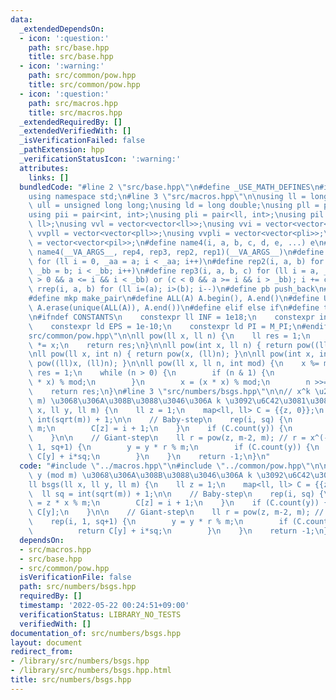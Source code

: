 ```yaml
---
data:
  _extendedDependsOn:
  - icon: ':question:'
    path: src/base.hpp
    title: src/base.hpp
  - icon: ':warning:'
    path: src/common/pow.hpp
    title: src/common/pow.hpp
  - icon: ':question:'
    path: src/macros.hpp
    title: src/macros.hpp
  _extendedRequiredBy: []
  _extendedVerifiedWith: []
  _isVerificationFailed: false
  _pathExtension: hpp
  _verificationStatusIcon: ':warning:'
  attributes:
    links: []
  bundledCode: "#line 2 \"src/base.hpp\"\n#define _USE_MATH_DEFINES\n#include <bits/stdc++.h>\n\
    using namespace std;\n#line 3 \"src/macros.hpp\"\n\nusing ll = long long;\nusing\
    \ ull = unsigned long long;\nusing ld = long double;\nusing pll = pair<ll, ll>;\n\
    using pii = pair<int, int>;\nusing pli = pair<ll, int>;\nusing pil = pair<int,\
    \ ll>;\nusing vvl = vector<vector<ll>>;\nusing vvi = vector<vector<int>>;\nusing\
    \ vvpll = vector<vector<pll>>;\nusing vvpli = vector<vector<pli>>;\nusing vvpil\
    \ = vector<vector<pil>>;\n#define name4(i, a, b, c, d, e, ...) e\n#define rep(...)\
    \ name4(__VA_ARGS__, rep4, rep3, rep2, rep1)(__VA_ARGS__)\n#define rep1(i, a)\
    \ for (ll i = 0, _aa = a; i < _aa; i++)\n#define rep2(i, a, b) for (ll i = a,\
    \ _bb = b; i < _bb; i++)\n#define rep3(i, a, b, c) for (ll i = a, _bb = b; (c\
    \ > 0 && a <= i && i < _bb) or (c < 0 && a >= i && i > _bb); i += c)\n#define\
    \ rrep(i, a, b) for (ll i=(a); i>(b); i--)\n#define pb push_back\n#define eb emplace_back\n\
    #define mkp make_pair\n#define ALL(A) A.begin(), A.end()\n#define UNIQUE(A) sort(ALL(A)),\
    \ A.erase(unique(ALL(A)), A.end())\n#define elif else if\n#define tostr to_string\n\
    \n#ifndef CONSTANTS\n    constexpr ll INF = 1e18;\n    constexpr int MOD = 1000000007;\n\
    \    constexpr ld EPS = 1e-10;\n    constexpr ld PI = M_PI;\n#endif\n#line 3 \"\
    src/common/pow.hpp\"\n\nll pow(ll x, ll n) {\n    ll res = 1;\n    rep(_, n) res\
    \ *= x;\n    return res;\n}\n\nll pow(int x, ll n) { return pow((ll)x, n); }\n\
    \nll pow(ll x, int n) { return pow(x, (ll)n); }\n\nll pow(int x, int n) { return\
    \ pow((ll)x, (ll)n); }\n\nll pow(ll x, ll n, int mod) {\n    x %= mod;\n    ll\
    \ res = 1;\n    while (n > 0) {\n        if (n & 1) {\n            res = (res\
    \ * x) % mod;\n        }\n        x = (x * x) % mod;\n        n >>= 1;\n    }\n\
    \    return res;\n}\n#line 3 \"src/numbers/bsgs.hpp\"\n\n// x^k \u2261 y (mod\
    \ m) \u3068\u306A\u308B\u3088\u3046\u306A k \u3092\u6C42\u3081\u308B\nll bsgs(ll\
    \ x, ll y, ll m) {\n    ll z = 1;\n    map<ll, ll> C = {{z, 0}};\n    ll sq =\
    \ int(sqrt(m)) + 1;\n\n    // Baby-step\n    rep(i, sq) {\n        z = z * x %\
    \ m;\n        C[z] = i + 1;\n    }\n    if (C.count(y)) {\n        return C[y];\n\
    \    }\n\n    // Giant-step\n    ll r = pow(z, m-2, m); // r = x^(-sq);\n    rep(i,\
    \ 1, sq+1) {\n        y = y * r % m;\n        if (C.count(y)) {\n            return\
    \ C[y] + i*sq;\n        }\n    }\n    return -1;\n}\n"
  code: "#include \"../macros.hpp\"\n#include \"../common/pow.hpp\"\n\n// x^k \u2261\
    \ y (mod m) \u3068\u306A\u308B\u3088\u3046\u306A k \u3092\u6C42\u3081\u308B\n\
    ll bsgs(ll x, ll y, ll m) {\n    ll z = 1;\n    map<ll, ll> C = {{z, 0}};\n  \
    \  ll sq = int(sqrt(m)) + 1;\n\n    // Baby-step\n    rep(i, sq) {\n        z\
    \ = z * x % m;\n        C[z] = i + 1;\n    }\n    if (C.count(y)) {\n        return\
    \ C[y];\n    }\n\n    // Giant-step\n    ll r = pow(z, m-2, m); // r = x^(-sq);\n\
    \    rep(i, 1, sq+1) {\n        y = y * r % m;\n        if (C.count(y)) {\n  \
    \          return C[y] + i*sq;\n        }\n    }\n    return -1;\n}\n"
  dependsOn:
  - src/macros.hpp
  - src/base.hpp
  - src/common/pow.hpp
  isVerificationFile: false
  path: src/numbers/bsgs.hpp
  requiredBy: []
  timestamp: '2022-05-22 00:24:51+09:00'
  verificationStatus: LIBRARY_NO_TESTS
  verifiedWith: []
documentation_of: src/numbers/bsgs.hpp
layout: document
redirect_from:
- /library/src/numbers/bsgs.hpp
- /library/src/numbers/bsgs.hpp.html
title: src/numbers/bsgs.hpp
---
```


